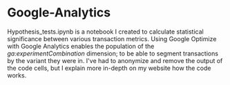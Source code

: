 # Google-Analytics

Hypothesis_tests.ipynb is a notebook I created to calculate statistical significance between various transaction metrics. Using Google Optimize with Google Analytics enables the population of the _ga:experimentCombination_ dimension; to be able to segment transactions by the variant they were in. I've had to anonymize and remove the output of the code cells, but I explain more in-depth on my website how the code works.
